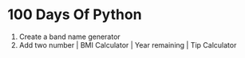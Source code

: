 # 100 Days Of Python

1. Create a band name generator
2. Add two number | BMI Calculator | Year remaining | Tip Calculator
